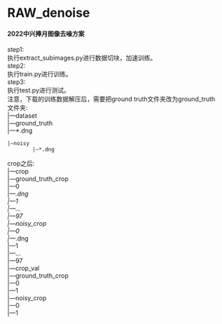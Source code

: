 # RAW_denoise

#### 2022中兴捧月图像去噪方案    
step1:    
执行extract_subimages.py进行数据切块，加速训练。    
step2:    
执行train.py进行训练。    
step3:    
执行test.py进行测试。    
注意，下载的训练数据解压后，需要把ground truth文件夹改为ground_truth    
文件夹:    
|—dataset    
	|—ground_truth    
	        |—*.dng    
		
	|—noisy    
	        |—*.dng    
    
crop之后:    
|—crop    
	|—ground_truth_crop    
		|—0    
		        |—*.dng    
		|—1    
		|—...    
		|—97    
	|—noisy_crop    
		|—0    
		        |—*.dng    
		|—1    
		|—...    
		|—97    
|—crop_val    
	|—ground_truth_crop    
		|—0    
		|—1    
	|—noisy_crop    
		|—0    
		|—1    
